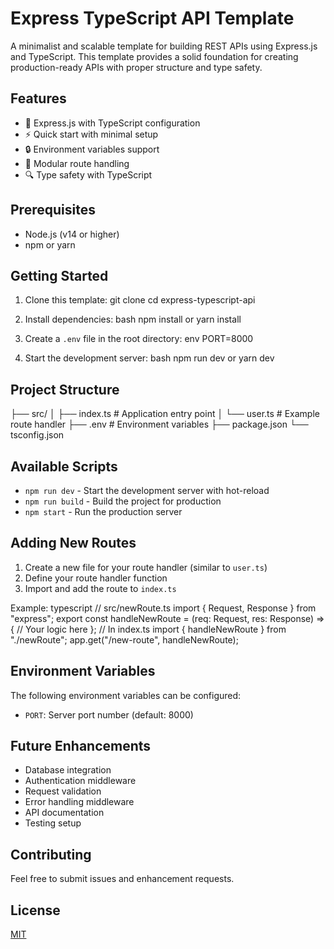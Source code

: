 # Express TypeScript API Template

A minimalist and scalable template for building REST APIs using Express.js and TypeScript. This template provides a solid foundation for creating production-ready APIs with proper structure and type safety.

## Features

- 🚀 Express.js with TypeScript configuration
- ⚡️ Quick start with minimal setup
- 🔒 Environment variables support
- 📁 Modular route handling
- 🔍 Type safety with TypeScript

## Prerequisites

- Node.js (v14 or higher)
- npm or yarn

## Getting Started

1. Clone this template:
git clone <repository-url>
cd express-typescript-api

2. Install dependencies:
   bash
npm install
or
yarn install

3. Create a `.env` file in the root directory:
env
PORT=8000

4. Start the development server:
bash
npm run dev
or
yarn dev


## Project Structure
├── src/
│ ├── index.ts # Application entry point
│ └── user.ts # Example route handler
├── .env # Environment variables
├── package.json
└── tsconfig.json

## Available Scripts

- `npm run dev` - Start the development server with hot-reload
- `npm run build` - Build the project for production
- `npm start` - Run the production server

## Adding New Routes

1. Create a new file for your route handler (similar to `user.ts`)
2. Define your route handler function
3. Import and add the route to `index.ts`

Example:
typescript
// src/newRoute.ts
import { Request, Response } from "express";
export const handleNewRoute = (req: Request, res: Response) => {
// Your logic here
};
// In index.ts
import { handleNewRoute } from "./newRoute";
app.get("/new-route", handleNewRoute);


## Environment Variables

The following environment variables can be configured:

- `PORT`: Server port number (default: 8000)

## Future Enhancements

- Database integration
- Authentication middleware
- Request validation
- Error handling middleware
- API documentation
- Testing setup

## Contributing

Feel free to submit issues and enhancement requests.

## License

[MIT](LICENSE)
